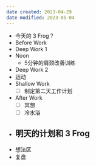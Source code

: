 ```yaml
---
date created: 2023-04-29 
date modified: 2023-05-04
---
```

- 今天的 3 Frog？
- Before Work
- Deep Work 1
- Noon
	- 5分钟的肩颈改善训练
- Deep Work 2
- 运动
- Shallow Work
	- [ ] 制定第二天工作计划
- After Work
	- [ ] 冥想
	- [ ] 冷水浴
- 明天的计划和 3 Frog
	- 
- 想法区
- 复盘
